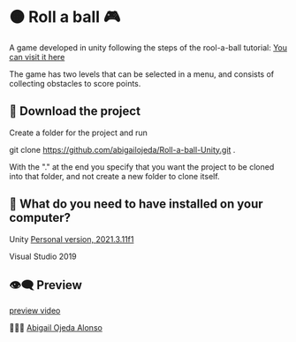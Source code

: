 # 🟠 Roll a ball 🎮

A game developed in unity following the steps of the rool-a-ball tutorial:
[You can visit it here](https://learn.unity.com/project/roll-a-ball)

The game has two levels that can be selected in a menu, and consists of collecting obstacles to score points.

## 💾 Download the project

Create a folder for the project and run

git clone https://github.com/abigailojeda/Roll-a-ball-Unity.git .

With the "." at the end you specify that you want the project to be cloned into that folder, and not create a new folder to clone itself.


## 📂  What do you need to have installed on your computer?

Unity [Personal version, 2021.3.11f1](https://store.unity.com/es#plans-individual)

Visual Studio 2019


## 👁️‍🗨️ Preview

[preview video](https://youtu.be/J-t9_S7MOeo)


 🙋🏻‍♀️ [Abigail Ojeda Alonso](https://es.linkedin.com/in/abigail-ojeda)
